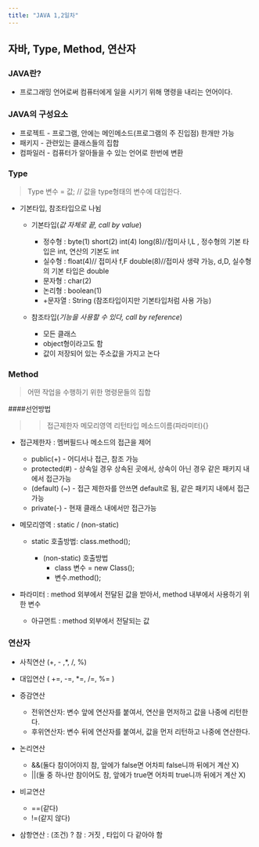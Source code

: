 ```yaml
---
title: "JAVA 1,2일차"
---
```

자바, Type, Method, 연산자
------------------------------------------
### JAVA란?
* 프로그래밍 언어로써 컴퓨터에게 일을 시키기 위해 명령을 내리는 언어이다.

### JAVA의 구성요소
* 프로젝트 - 프로그램, 안에는 메인메소드(프로그램의 주 진입점) 한개만 가능
* 패키지 - 관련있는 클래스들의 집합
* 컴파일러 - 컴퓨터가 알아들을 수 있는 언어로 한번에 변환

### Type
> Type 변수 = 값;    // 값을 type형태의 변수에 대입한다.

- 기본타입, 참조타입으로 나뉨
  - 기본타입(*값 자체로 끝, call by value*)
    - 정수형 : byte(1) short(2)  int(4)  long(8)//접미사 l,L , 정수형의 기본 타입은 int, 연산의 기본도 int
    - 실수형 : float(4)// 접미사  f,F  double(8)//접미사 생략 가능, d,D, 실수형의 기본 타입은 double
    - 문자형 : char(2)
    - 논리형 : boolean(1)
    - +문자열 : String (참조타입이지만 기본타입처럼 사용 가능)
  
  - 참조타입(*기능을 사용할 수 있다, call by reference*)
    - 모든 클래스
    - object형이라고도 함
    - 값이 저장되어 있는 주소값을 가지고 논다

### Method
> 어떤 작업을 수행하기 위한 명령문들의 집합

####선언방법
>> 접근제한자 메모리영역 리턴타입 메소드이름(파라미터){}

 - 접근제한자 : 멤버필드나 메소드의 접근을 제어
	 - public(+)     - 어디서나 접근, 참조 가능
	 - protected(#)  - 상속일 경우 상속된 곳에서, 상속이 아닌 경우 같은 패키지 내에서 접근가능
	 - (default) (~) - 접근 제한자를 안쓰면 default로 됨, 같은 패키지 내에서 접근가능
	 - private(-)    - 현재 클래스 내에서만 접근가능

 - 메모리영역 : static / (non-static)
   - static 호출방법: class.method();

	 - (non-static) 호출방법
	   - class 변수 = new Class();
	   - 변수.method();

 - 파라미터 : method 외부에서 전달된 값을 받아서, method 내부에서 사용하기 위한 변수
   - 아규먼트 : method 외부에서 전달되는 값
   
### 연산자

- 사칙연산 (+, - ,*, /, %)

- 대입연산 ( +=, -=, *=, /=, %= )

- 증감연산
   - 전위연산자: 변수 앞에 연산자를 붙여서, 연산을 먼저하고 값을 나중에 리턴한다.
   - 후위연산자: 변수 뒤에 연산자를 붙여서, 값을 먼저 리턴하고 나중에 연산한다.

- 논리연산
  - &&(둘다 참이어야지 참, 앞에가 false면 어차피 false니까 뒤에거 계산 X)
  - ||(둘 중 하나만 참이어도 참, 앞에가 true면 어차피 true니까 뒤에거 계산 X)

- 비교연산
  - ==(같다)
  - !=(같지 않다)

- 삼항연산 : (조건) ? 참 : 거짓 , 타입이 다 같아야 함

